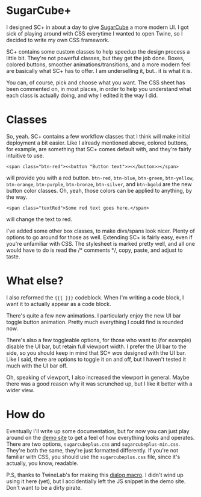 # SugarCube+
I designed SC+ in about a day to give [SugarCube](https://www.motoslave.net/sugarcube/2/) a more modern UI. I got sick of playing around with CSS everytime I wanted to open Twine, so I decided to write my own CSS framework.

SC+ contains some custom classes to help speedup the design process a little bit. They're not powerful classes, but they get the job done. Boxes, colored buttons, smoother animations/transitions, and a more modern feel are basically what SC+ has to offer. I am underselling it, but.. it is what it is.

You can, of course, pick and choose what you want. The CSS sheet has been commented on, in most places, in order to help you understand what each class is actually doing, and why I edited it the way I did.

# Classes
So, yeah. SC+ contains a few workflow classes that I think will make initial deployment a bit easier. Like I already mentioned above, colored buttons, for example, are something that SC+ comes default with, and they're fairly intuitive to use.

```
<span class="btn-red"><<button "Button text">><</button>></span>
```

will provide you with a red button. `btn-red`, `btn-blue`, `btn-green`, `btn-yellow`, `btn-orange`, `btn-purple`, `btn-bronze`, `btn-silver`, and `btn-bgold` are the new button color classes. Oh, yeah, those colors can be applied to anything, by the way.

```
<span class="textRed">Some red text goes here.</span>
```
will change the text to red. 

I've added some other box classes, to make divs/spans look nicer. Plenty of options to go around for those as well. Extending SC+ is fairly easy, even if you're unfamiliar with CSS. The stylesheet is marked pretty well, and all one would have to do is read the /* comments */, copy, paste, and adjust to taste.

# What else?
I also reformed the `{{{ }}}` codeblock. When I'm writing a code block, I want it to actually appear as a code block.

There's quite a few new animations. I particularly enjoy the new UI bar toggle button animation. Pretty much everything I could find is rounded now.

There's also a few toggleable options, for those who want to (for example) disable the UI bar, but retain full viewport width. I prefer the UI bar to the side, so you should keep in mind that SC+ *was* designed with the UI bar. Like I said, there are options to toggle it on and off, but I haven't tested it much with the UI bar off.

Oh, speaking of viewport, I also increased the viewport in general. Maybe there was a good reason why it was scrunched up, but I like it better with a wider view. 

# How do
Eventually I'll write up some documentation, but for now you can just play around on the [demo site](https://vxssi.github.io/Sugarcube-Plus/) to get a feel of how everything looks and operates. There are two options, `sugarcubeplus.css` and `sugarcubeplus-min.css`. They're both the same, they're just formatted differently. If you're not familiar with CSS, you should use the `sugarcubeplus.css` file, since it's actually, you know, readable.

P.S, thanks to TwineLab's for making this [dialog macro](https://twinelab.net/custom-macros-for-sugarcube-2/demo/). I didn't wind up using it here (yet), but I accidentially left the JS snippet in the demo site. Don't want to be a dirty pirate.
